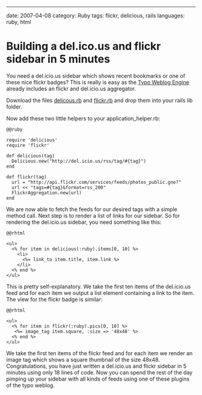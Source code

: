 --- 
date: 2007-04-08
category: Ruby
tags: flickr, delicious, rails
languages: ruby, html

Building a del.ico.us and flickr sidebar in 5 minutes
=====================================================

You need a del.icio.us sidebar which shows recent bookmarks or one of
these nice flickr badges? This is really is easy as the [Typo Weblog
Engine][1] already includes an flickr and del.icio.us aggregator.

Download the files [delicous.rb][2] and [flickr.rb][3] and drop them
into your rails lib folder.

Now add these two little helpers to your application_helper.rb:

    @@ruby

    require 'delicious'
    require 'flickr'
     
    def delicious(tag)
      Delicious.new("http://del.icio.us/rss/tag/#{tag}")
    end
     
    def flickr(tag)
      url = "http://api.flickr.com/services/feeds/photos_public.gne?"
      url << "tags=#{tag}&format=rss_200"
      FlickrAggregation.new(url)
    end

We are now able to fetch the feeds for our desired tags with a simple
method call. Next step is to render a list of links for our
sidebar. So for rendering the del.icio.us sidebar, you need something
like this:

    @@rhtml

    <ul>
      <% for item in delicious(:ruby).items[0, 10] %>
        <li>
          <%= link_to item.title, item.link %>
        </li>
      <% end %>
    </ul>

This is pretty self-explanatory. We take the first ten items of the
del.icio.us feed and for each item we output a list element containing
a link to the item. The view for the flickr badge is similar:

    @@rhtml

    <ul>
      <% for item in flickr(:ruby).pics[0, 10] %>
       <%= image_tag item.square, :size => '48x48' %>
      <% end %>
    </ul>


We take the first ten items of the flickr feed and for each item we
render an image tag which shows a square thumbnail of the size
48x48. Congratulations, you have just written a del.icio.us and flickr
sidebar in 5 minutes using only 18 lines of code. Now you can spend
the rest of the day pimping up your sidebar with all kinds of feeds
using one of these plugins of the typo weblog.

[1]: http://trac.typosphere.org/
[2]: http://trac.typosphere.org/browser/trunk/vendor/plugins/delicious_sidebar/lib/delicious.rb?format=raw
[3]: http://trac.typosphere.org/browser/trunk/vendor/plugins/flickr_sidebar/lib/flickr.rb?format=raw
